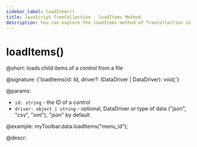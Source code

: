 ```yaml
---
sidebar_label: loadItems()
title: JavaScript TreeCollection - loadItems Method 
description: You can explore the loadItems method of TreeCollection in the documentation of the DHTMLX JavaScript UI library. Browse developer guides and API reference, try out code examples and live demos, and download a free 30-day evaluation version of DHTMLX Suite.
---
```


# loadItems()

@short: loads child items of a control from a file

@signature: {'loadItems(id: Id, driver?: IDataDriver | DataDriver): void;'}

@params:
- `id: string` - the ID of a control
- `driver: object | string` - optional, DataDriver or type of data ("json", "csv", "xml"), "json" by default

@example:
myToolbar.data.loadItems("menu_id");

@descr:
